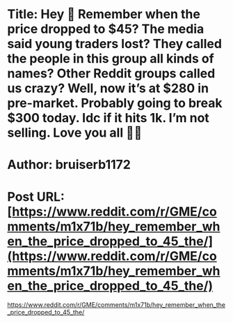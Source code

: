 # Title: Hey 👋 Remember when the price dropped to $45? The media said young traders lost? They called the people in this group all kinds of names? Other Reddit groups called us crazy? Well, now it’s at $280 in pre-market. Probably going to break $300 today. Idc if it hits 1k. I’m not selling. Love you all 🙌💎
# Author: bruiserb1172
# Post URL: [https://www.reddit.com/r/GME/comments/m1x71b/hey_remember_when_the_price_dropped_to_45_the/](https://www.reddit.com/r/GME/comments/m1x71b/hey_remember_when_the_price_dropped_to_45_the/)


https://www.reddit.com/r/GME/comments/m1x71b/hey_remember_when_the_price_dropped_to_45_the/